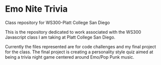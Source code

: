 # Emo Nite Trivia
Class repository for WS300-Platt College San Diego

This is the repository dedicated to work associated with the WS300 Javascript class I am taking at Platt College San Diego.

Currently the files represented are for code challenges and my final project for the class.
The final project is creating a personality style quiz aimed at being a trivia night game centered around Emo/Pop Punk music.
